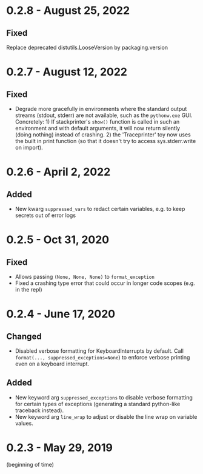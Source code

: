 # 0.2.8 - August 25, 2022

## Fixed
Replace deprecated distutils.LooseVersion by packaging.version

# 0.2.7 - August 12, 2022

## Fixed
- Degrade more gracefully in environments where the standard output streams (stdout, stderr) are not available, such as the `pythonw.exe` GUI. Concretely: 1) If stackprinter's `show()` function is called in such an environment and with default arguments, it will now return silently (doing nothing) instead of crashing. 2) the 'Traceprinter' toy now uses the built in print function (so that it doesn't try to access sys.stderr.write on import).

# 0.2.6 - April 2, 2022

## Added
- New kwarg `suppressed_vars` to redact certain variables, e.g. to keep secrets out of error logs

# 0.2.5 - Oct 31, 2020

## Fixed
- Allows passing `(None, None, None)` to `format_exception`
- Fixed a crashing type error that could occur in longer code scopes (e.g. in the repl)

# 0.2.4 - June 17, 2020

## Changed
- Disabled verbose formatting for KeyboardInterrupts by default. Call `format(..., suppressed_exceptions=None`) to enforce verbose printing even on a keyboard interrupt.

## Added
- New keyword arg `suppressed_exceptions` to disable verbose formatting for certain types of exceptions (generating a standard python-like traceback instead).
- New keyword arg `line_wrap` to adjust or disable the line wrap on variable values.


# 0.2.3 - May 29, 2019

(beginning of time)
